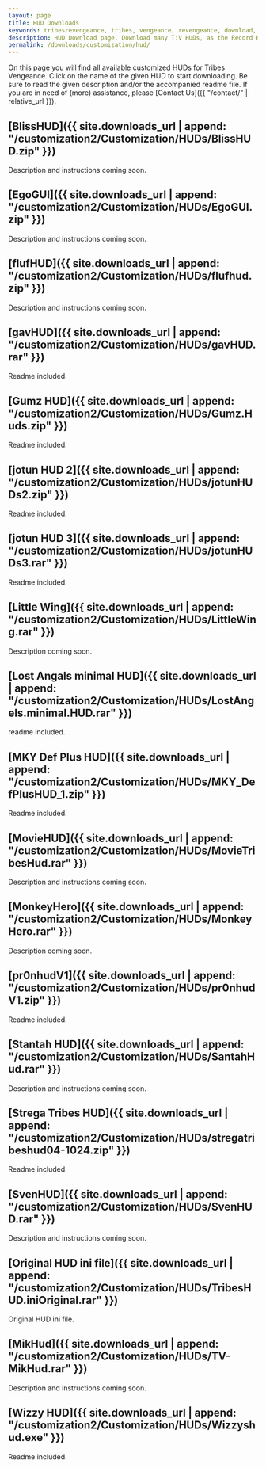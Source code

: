 ```yaml
---
layout: page
title: HUD Downloads
keywords: tribesrevengeance, tribes, vengeance, revengeance, download, hud, heads, up, display, GUI, interfce, user, record
description: HUD Download page. Download many T:V HUDs, as the Record HUD, Defauld+ HUD and much more!
permalink: /downloads/customization/hud/
---
```


On this page you will find all available customized HUDs for Tribes Vengeance. Click on the name of the given HUD to start downloading. Be sure to read the given description and/or the accompanied readme file. If you are in need of (more) assistance, please [Contact Us]({{ "/contact/" | relative_url }}).


## [BlissHUD]({{ site.downloads_url | append: "/customization2/Customization/HUDs/BlissHUD.zip" }})

Description and instructions coming soon.

  
  

## [EgoGUI]({{ site.downloads_url | append: "/customization2/Customization/HUDs/EgoGUI.zip" }})

Description and instructions coming soon.

  
  

## [flufHUD]({{ site.downloads_url | append: "/customization2/Customization/HUDs/flufhud.zip" }})

Description and instructions coming soon.

  
  

## [gavHUD]({{ site.downloads_url | append: "/customization2/Customization/HUDs/gavHUD.rar" }})

Readme included.

  
  

## [Gumz HUD]({{ site.downloads_url | append: "/customization2/Customization/HUDs/Gumz.Huds.zip" }})

Readme included.

  
  

## [jotun HUD 2]({{ site.downloads_url | append: "/customization2/Customization/HUDs/jotunHUDs2.zip" }})

Readme included.

  
  

## [jotun HUD 3]({{ site.downloads_url | append: "/customization2/Customization/HUDs/jotunHUDs3.rar" }})

Readme included.

  
  

## [Little Wing]({{ site.downloads_url | append: "/customization2/Customization/HUDs/LittleWing.rar" }})

Description coming soon.

  
  

## [Lost Angals minimal HUD]({{ site.downloads_url | append: "/customization2/Customization/HUDs/LostAngels.minimal.HUD.rar" }})

readme included.

  
  

## [MKY Def Plus HUD]({{ site.downloads_url | append: "/customization2/Customization/HUDs/MKY_DefPlusHUD_1.zip" }})

Readme included.

  
  

## [MovieHUD]({{ site.downloads_url | append: "/customization2/Customization/HUDs/MovieTribesHud.rar" }})

Description and instructions coming soon.

  
  

## [MonkeyHero]({{ site.downloads_url | append: "/customization2/Customization/HUDs/MonkeyHero.rar" }})

Description coming soon.

  
  

## [pr0nhudV1]({{ site.downloads_url | append: "/customization2/Customization/HUDs/pr0nhudV1.zip" }})

Readme included.

  
  

## [Stantah HUD]({{ site.downloads_url | append: "/customization2/Customization/HUDs/SantahHud.rar" }})

Description and instructions coming soon.

  
  

## [Strega Tribes HUD]({{ site.downloads_url | append: "/customization2/Customization/HUDs/stregatribeshud04-1024.zip" }})

Readme included.

  
  

## [SvenHUD]({{ site.downloads_url | append: "/customization2/Customization/HUDs/SvenHUD.rar" }})

Description and instructions coming soon.

  
  

## [Original HUD ini file]({{ site.downloads_url | append: "/customization2/Customization/HUDs/TribesHUD.iniOriginal.rar" }})

Original HUD ini file.

  
  

## [MikHud]({{ site.downloads_url | append: "/customization2/Customization/HUDs/TV-MikHud.rar" }})

Description and instructions coming soon.

  
  

## [Wizzy HUD]({{ site.downloads_url | append: "/customization2/Customization/HUDs/Wizzyshud.exe" }})

Readme included.
